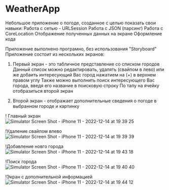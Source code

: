 # WeatherApp

Небольшое приложение о погоде, созданное с целью показать свои навыки:
Работа с сетью - URLSession
Работа с JSON (парсинг)
Работа с CoreLocation
Отображение полученных данных на экране
Оформление кода

Приложение выполнено програмно, без использования "Storyboard"
Приложение состоит из нескольких экранов:
  1. Первый экран - это табличное представление со списком городов
  Данный список можно редактировать, удалять (свайпом в лево) или же добаить интересующий Вас город нажатием на (+) в верхнем правом углу
  Также можно выполнить поиск интересующего Вас города, введя его название в поисковую строку
  По тапу на ячейку отобразиться второй экран
  
  2. Второй экран - отображает дополнительные сведения о погоде в выбранном городе и картинку
  
! Главный экран
![Simulator Screen Shot - iPhone 11 - 2022-12-14 at 19 39 25](https://user-images.githubusercontent.com/100678259/207666761-25140a56-55f9-4a9c-b80e-2cc664e293a0.png) 

!Удаление свайпом влево
![Simulator Screen Shot - iPhone 11 - 2022-12-14 at 19 39 39](https://user-images.githubusercontent.com/100678259/207666859-556446f7-f457-49ff-a326-7d51afc99ded.png)

!Добавление новго города
![Simulator Screen Shot - iPhone 11 - 2022-12-14 at 19 43 18](https://user-images.githubusercontent.com/100678259/207667925-acb306a8-16fd-4a9f-8032-5c06d5f6b4b9.png)

!Поиск города
![Simulator Screen Shot - iPhone 11 - 2022-12-14 at 19 40 40](https://user-images.githubusercontent.com/100678259/207668057-e00bc6df-11fb-4148-b8df-e6076368719d.png)

!Экран с дополнительной информацией 
![Simulator Screen Shot - iPhone 11 - 2022-12-14 at 19 44 12](https://user-images.githubusercontent.com/100678259/207668392-418f8aa5-3004-48fd-8d64-b826d74e58e8.png)
